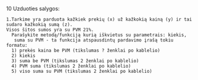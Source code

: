 10 Uzduoties salygos:

    1.Tarkime yra parduota kažkiek prekių (x) už kažkokią kainą (y) ir tai sudaro kažkokią sumą (z).
    Visos šitos sumos yra su PVM 21%.
      Parašykite metodą/funkciją kurią iškvietus su parametrais: kiekis,
       suma su PVM - ta funkcija atspausdintų pardavimo įrašą tokiu formatu:
      1) prekės kaina be PVM (tikslumas ? ženklai po kablelio)
      2) kiekis
      3) suma be PVM (tikslumas 2 ženklai po kablelio)
      4) PVM suma (tikslumas 2 ženklai po kablelio)
      5) viso suma su PVM (tikslumas 2 ženklai po kablelio)